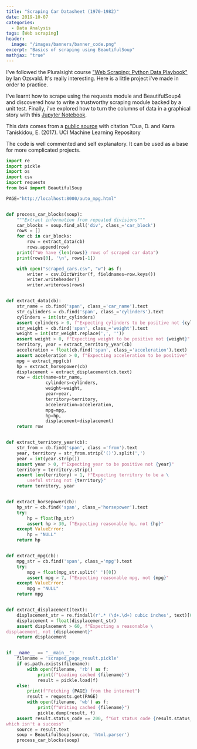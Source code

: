 ```yaml
---
title: "Scraping Car Datasheet (1970-1982)"
date: 2019-10-07
categories:
  - Data Analysis
tags: [Web scraping]
header:
  image: "/images/banners/banner_code.png"
excerpt: "Basics of scraping using BeautifulSoup"
mathjax: "true"
---
```


I've followed the Pluralsight course ["Web Scraping: Python Data Playbook"](https://www.pluralsight.com/courses/web-scraping-python-data-playbook) by Ian Ozsvald. It's really interesting. Here is a little project i've made in order to practice.

I've learnt how to scrape using the requests module and BeautifulSoup4 and discovered how to write a trustworthy scraping module backed by a unit test. Finally, i've explored how to turn the columns of data in a graphical story with this [Jupyter Notebook](https://github.com/obrunet/Web_Scraping_Projects/blob/master/2019-10-07-car_datasheet/making_scraped_data_usable.ipynb).

This data comes from a [public source](https://archive.ics.uci.edu/ml/datasets/Auto%2BMPG) with citation "Dua, D. and Karra Taniskidou, E. (2017). UCI Machine Learning Repository

The code is well commented and self explanatory. It can be used as a base for more complicated projects.


```python
import re
import pickle
import os
import csv
import requests
from bs4 import BeautifulSoup

PAGE="http://localhost:8000/auto_mpg.html"


def process_car_blocks(soup):
    """Extract information from repeated divisions"""
    car_blocks = soup.find_all('div', class_='car_block')
    rows = []
    for cb in car_blocks:
        row = extract_data(cb)
        rows.append(row)
    print(f"We have {len(rows)} rows of scraped car data")
    print(rows[0], '\n', rows[-1])

    with open("scraped_cars.csv", "w") as f:
        writer = csv.DictWriter(f, fieldnames=row.keys())
        writer.writeheader()
        writer.writerows(rows)


def extract_data(cb):
    str_name = cb.find('span', class_='car_name').text
    str_cylinders = cb.find('span', class_='cylinders').text
    cylinders = int(str_cylinders)
    assert cylinders > 0, f"Expecting cylinders to be positive not {cylinders}"
    str_weight = cb.find('span', class_='weight').text
    weight = int(str_weight.replace(',', ''))
    assert weight > 0, f"Expecting weight to be positive not {weight}"
    territory, year = extract_territory_year(cb)
    acceleration = float(cb.find('span', class_='acceleration').text)
    assert acceleration > 0, f"Expecting acceleration to be positive"
    mpg = extract_mpg(cb)
    hp = extract_horsepower(cb)
    displacement = extract_displacement(cb.text)
    row = dict(name=str_name,
               cylinders=cylinders,
               weight=weight,
               year=year,
               territory=territory,
               acceleration=acceleration,
               mpg=mpg,
               hp=hp,
               displacement=displacement)
    return row


def extract_territory_year(cb):
    str_from = cb.find('span', class_='from').text
    year, territory = str_from.strip('()').split(',')
    year = int(year.strip())
    assert year > 0, f"Expecting year to be positive not {year}"
    territory = territory.strip()
    assert len(territory) > 1, f"Expecting territory to be a \
        useful string not {territory}"
    return territory, year


def extract_horsepower(cb):
    hp_str = cb.find('span', class_='horsepower').text
    try:
        hp = float(hp_str)
        assert hp > 30, f"Expecting reasonable hp, not {hp}"
    except ValueError:
        hp = "NULL"
    return hp


def extract_mpg(cb):
    mpg_str = cb.find('span', class_='mpg').text
    try:
        mpg = float(mpg_str.split(' ')[0])
        assert mpg > 7, f"Expecting reasonable mpg, not {mpg}"
    except ValueError:
        mpg = "NULL"
    return mpg


def extract_displacement(text):
    displacement_str = re.findall(r'.* (\d+.\d+) cubic inches', text)[0]
    displacement = float(displacement_str)
    assert displacement > 60, f"Expecting a reasonable \
displacement, not {displacement}"
    return displacement


if __name__ == "__main__":
    filename = 'scraped_page_result.pickle'
    if os.path.exists(filename):
        with open(filename, 'rb') as f:
            print(f"Loading cached {filename}")
            result = pickle.load(f)
    else:
        print(f"Fetching {PAGE} from the internet")
        result = requests.get(PAGE)
        with open(filename, 'wb') as f:
            print(f"Writing cached {filename}")
            pickle.dump(result, f)
    assert result.status_code == 200, f"Got status code {result.status_code} \
which isn't a success"
    source = result.text
    soup = BeautifulSoup(source, 'html.parser')
    process_car_blocks(soup)
```